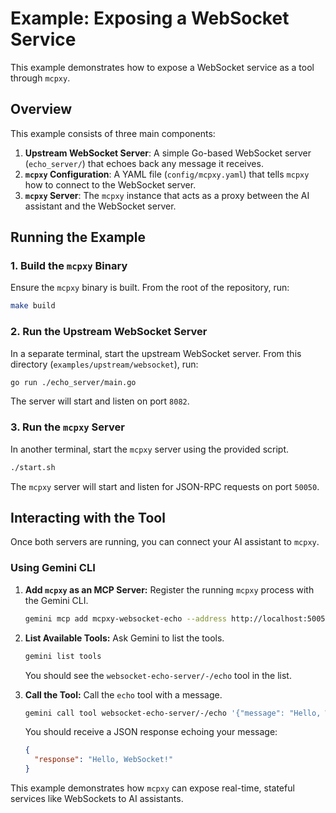 # Example: Exposing a WebSocket Service

This example demonstrates how to expose a WebSocket service as a tool through `mcpxy`.

## Overview

This example consists of three main components:

1.  **Upstream WebSocket Server**: A simple Go-based WebSocket server (`echo_server/`) that echoes back any message it receives.
2.  **`mcpxy` Configuration**: A YAML file (`config/mcpxy.yaml`) that tells `mcpxy` how to connect to the WebSocket server.
3.  **`mcpxy` Server**: The `mcpxy` instance that acts as a proxy between the AI assistant and the WebSocket server.

## Running the Example

### 1. Build the `mcpxy` Binary

Ensure the `mcpxy` binary is built. From the root of the repository, run:

```bash
make build
```

### 2. Run the Upstream WebSocket Server

In a separate terminal, start the upstream WebSocket server. From this directory (`examples/upstream/websocket`), run:

```bash
go run ./echo_server/main.go
```

The server will start and listen on port `8082`.

### 3. Run the `mcpxy` Server

In another terminal, start the `mcpxy` server using the provided script.

```bash
./start.sh
```

The `mcpxy` server will start and listen for JSON-RPC requests on port `50050`.

## Interacting with the Tool

Once both servers are running, you can connect your AI assistant to `mcpxy`.

### Using Gemini CLI

1.  **Add `mcpxy` as an MCP Server:**
    Register the running `mcpxy` process with the Gemini CLI.

    ```bash
    gemini mcp add mcpxy-websocket-echo --address http://localhost:50050 --command "sleep" "infinity"
    ```

2.  **List Available Tools:**
    Ask Gemini to list the tools.

    ```bash
    gemini list tools
    ```

    You should see the `websocket-echo-server/-/echo` tool in the list.

3.  **Call the Tool:**
    Call the `echo` tool with a message.

    ```bash
    gemini call tool websocket-echo-server/-/echo '{"message": "Hello, WebSocket!"}'
    ```

    You should receive a JSON response echoing your message:

    ```json
    {
      "response": "Hello, WebSocket!"
    }
    ```

This example demonstrates how `mcpxy` can expose real-time, stateful services like WebSockets to AI assistants.
